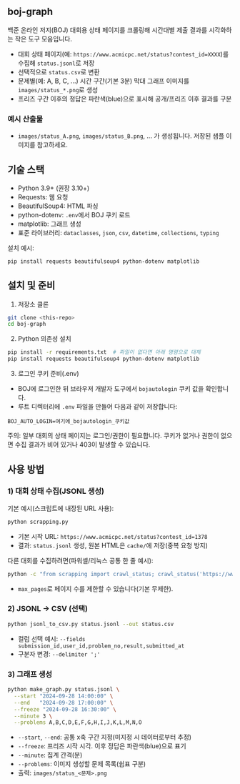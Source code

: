## boj-graph

백준 온라인 저지(BOJ) 대회용 상태 페이지를 크롤링해 시간대별 제출 결과를 시각화하는 작은 도구 모음입니다.

- 대회 상태 페이지(예: `https://www.acmicpc.net/status?contest_id=XXXX`)를 수집해 `status.jsonl`로 저장
- 선택적으로 `status.csv`로 변환
- 문제별(예: A, B, C, ...) 시간 구간(기본 3분) 막대 그래프 이미지를 `images/status_*.png`로 생성
- 프리즈 구간 이후의 정답은 파란색(blue)으로 표시해 공개/프리즈 이후 결과를 구분

### 예시 산출물
- `images/status_A.png`, `images/status_B.png`, ... 가 생성됩니다. 저장된 샘플 이미지를 참고하세요.


## 기술 스택
- Python 3.9+ (권장 3.10+)
- Requests: 웹 요청
- BeautifulSoup4: HTML 파싱
- python-dotenv: `.env`에서 BOJ 쿠키 로드
- matplotlib: 그래프 생성
- 표준 라이브러리: `dataclasses`, `json`, `csv`, `datetime`, `collections`, `typing`

설치 예시:
```bash
pip install requests beautifulsoup4 python-dotenv matplotlib
```


## 설치 및 준비
1) 저장소 클론
```bash
git clone <this-repo>
cd boj-graph
```

2) Python 의존성 설치
```bash
pip install -r requirements.txt  # 파일이 없다면 아래 명령으로 대체
pip install requests beautifulsoup4 python-dotenv matplotlib
```

3) 로그인 쿠키 준비(.env)
- BOJ에 로그인한 뒤 브라우저 개발자 도구에서 `bojautologin` 쿠키 값을 확인합니다.
- 루트 디렉터리에 `.env` 파일을 만들어 다음과 같이 저장합니다:
```env
BOJ_AUTO_LOGIN=여기에_bojautologin_쿠키값
```

주의: 일부 대회의 상태 페이지는 로그인/권한이 필요합니다. 쿠키가 없거나 권한이 없으면 수집 결과가 비어 있거나 403이 발생할 수 있습니다.


## 사용 방법
### 1) 대회 상태 수집(JSONL 생성)
기본 예시(스크립트에 내장된 URL 사용):
```bash
python scrapping.py
```
- 기본 시작 URL: `https://www.acmicpc.net/status?contest_id=1378`
- 결과: `status.jsonl` 생성, 원본 HTML은 `cache/`에 저장(중복 요청 방지)

다른 대회를 수집하려면(파워셸/리눅스 공통 한 줄 예시):
```bash
python -c "from scrapping import crawl_status; crawl_status('https://www.acmicpc.net/status?contest_id=XXXX', output_jsonl='status.jsonl', max_pages=None, use_cache=True)"
```
- `max_pages`로 페이지 수를 제한할 수 있습니다(기본 무제한).

### 2) JSONL → CSV (선택)
```bash
python jsonl_to_csv.py status.jsonl --out status.csv
```
- 컬럼 선택 예시: `--fields submission_id,user_id,problem_no,result,submitted_at`
- 구분자 변경: `--delimiter ';'`

### 3) 그래프 생성
```bash
python make_graph.py status.jsonl \
  --start "2024-09-28 14:00:00" \
  --end   "2024-09-28 17:00:00" \
  --freeze "2024-09-28 16:30:00" \
  --minute 3 \
  --problems A,B,C,D,E,F,G,H,I,J,K,L,M,N,O
```
- `--start`, `--end`: 공통 x축 구간 지정(미지정 시 데이터로부터 추정)
- `--freeze`: 프리즈 시작 시각. 이후 정답은 파란색(blue)으로 표기
- `--minute`: 집계 간격(분)
- `--problems`: 이미지 생성할 문제 목록(쉼표 구분)
- 출력: `images/status_<문제>.png`
